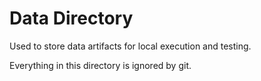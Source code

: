 # Data Directory

Used to store data artifacts for local execution and testing.

Everything in this directory is ignored by git.
